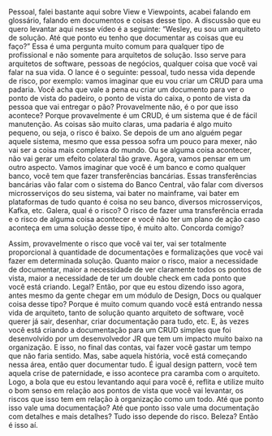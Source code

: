 Pessoal, falei bastante aqui sobre View e Viewpoints, acabei falando em glossário, falando em documentos e coisas desse tipo. A discussão que eu quero levantar aqui nesse vídeo é a seguinte: “Wesley, eu sou um arquiteto de solução. Até que ponto eu tenho que documentar as coisas que eu faço?” Essa é uma pergunta muito comum para qualquer tipo de profissional e não somente para arquitetos de solução. Isso serve para arquitetos de software, pessoas de negócios, qualquer coisa que você vai falar na sua vida. O lance é o seguinte: pessoal, tudo nessa vida depende de risco, por exemplo: vamos imaginar que eu vou criar um CRUD para uma padaria. Você acha que vale a pena eu criar um documento para ver o ponto de vista do padeiro, o ponto de vista do caixa, o ponto de vista da pessoa que vai entregar o pão? Provavelmente não, é o por que isso acontece? Porque provavelmente é um CRUD, é um sistema que é de fácil manutenção. As coisas são muito claras, uma padaria é algo muito pequeno, ou seja, o risco é baixo. Se depois de um ano alguém pegar aquele sistema, mesmo que essa pessoa sofra um pouco para mexer, não vai ser a coisa mais complexa do mundo. Ou se alguma coisa acontecer, não vai gerar um efeito colateral tão grave. Agora, vamos pensar em um outro aspecto. Vamos imaginar que você é um banco e como qualquer banco, você tem que fazer transferências bancárias. Essas transferências bancárias vão falar com o sistema do Banco Central, vão falar com diversos microsserviços do seu sistema, vai bater no mainframe, vai bater em plataformas de tudo quanto é coisa no seu banco, diversos microsserviços, Kafka, etc. Galera, qual é o risco? O risco de fazer uma transferência errada e o risco de alguma coisa acontecer e você não ter um plano de ação caso aconteça em uma solução desse tipo, é muito alto. Concorda comigo?

 

Assim, provavelmente o risco que você vai ter, vai ser totalmente proporcional à quantidade de documentações e formalizações que você vai fazer em determinada solução. Quanto maior o risco, maior a necessidade de documentar, maior a necessidade de ver claramente todos os pontos de vista, maior a necessidade de ter um double check em cada ponto que você está criando. Legal? Então, por que eu estou dizendo isso agora, antes mesmo da gente chegar em um módulo de Design, Docs ou qualquer coisa desse tipo? Porque é muito comum quando você está entrando nessa vida de arquiteto, tanto de solução quanto arquiteto de software, você querer já sair, desenhar, criar documentação para tudo, etc. E, às vezes você está criando a documentação para um CRUD simples que foi desenvolvido por um desenvolvedor JR que tem um impacto muito baixo na organização. E isso, no final das contas, vai fazer você gastar um tempo que não faria sentido. Mas, sabe aquela história, você está começando nessa área, então quer documentar tudo. É igual design pattern, você tem aquela crise de paternidade, e isso acontece pra caramba com o arquiteto. Logo, a bola que eu estou levantando aqui para você é, reflita e utilize muito o bom senso em relação aos pontos de vista que você vai levantar, os riscos que isso tem em relação à organização como um todo. Até que ponto isso vale uma documentação? Até que ponto isso vale uma documentação com detalhes e mais detalhes? Tudo isso depende do risco. Beleza? Então é isso aí.
